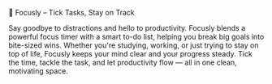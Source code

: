   🧠 Focusly 
– Tick Tasks, Stay on Track

Say goodbye to distractions and hello to productivity. Focusly blends a powerful focus timer with a smart to-do list, helping you break big goals into bite-sized wins. 
Whether you're studying, working, or just trying to stay on top of life, Focusly keeps your mind clear and your progress steady. 
Tick the time, tackle the task, and let productivity flow — all in one clean, motivating space.
